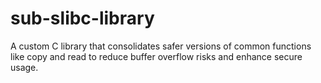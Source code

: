 # sub-slibc-library

A custom C library that consolidates safer versions of common functions like copy and read to reduce buffer overflow risks and enhance secure usage.

